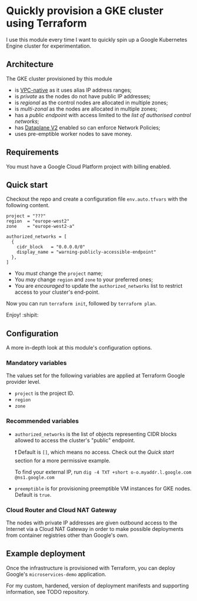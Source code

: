 # Quickly provision a GKE cluster using Terraform

I use this module every time I want to quickly spin up a Google Kubernetes Engine cluster for experimentation.

## Architecture

The GKE cluster provisioned by this module

* is [VPC-native](https://cloud.google.com/kubernetes-engine/docs/concepts/alias-ips) as it uses alias IP address ranges;
* is _private_ as the nodes do not have public IP addresses;
* is _regional_ as the control nodes are allocated in multiple zones;
* is _multi-zonal_ as the nodes are allocated in multiple zones;
* has a _public endpoint_ with access limited to the _list of authorised control networks_;
* has [Dataplane V2](https://cloud.google.com/blog/products/containers-kubernetes/bringing-ebpf-and-cilium-to-google-kubernetes-engine) enabled so can enforce Network Policies;
* uses pre-emptible worker nodes to save money.

## Requirements

You must have a Google Cloud Platform project with billing enabled.

## Quick start

Checkout the repo and create a configuration file `env.auto.tfvars` with the following content.

```hcl
project = "???"
region  = "europe-west2"
zone    = "europe-west2-a"

authorized_networks = [
  {
    cidr_block   = "0.0.0.0/0"
    display_name = "warning-publicly-accessible-endpoint"
  },
]
```

* You _must_ change the `project` name;
* You _may_ change `region` and `zone` to your preferred ones;
* You are _encouraged_ to update the `authorized_networks` list to restrict access to your cluster's end-point.

Now you can run `terraform init`, followed by `terraform plan`.

Enjoy! :shipit:

## Configuration

A more in-depth look at this module's configuration options.

### Mandatory variables

The values set for the following variables are applied at Terraform Google provider level.

* `project` is the project ID.
* `region`
* `zone`

### Recommended variables

* `authorized_networks` is the list of objects representing CIDR blocks allowed to access the cluster's "public" endpoint.
   
   ❗ Default is `[]`, which means no access. Check out the _Quick start_ section for a more permissive example. 

   To find your external IP, run `dig -4 TXT +short o-o.myaddr.l.google.com @ns1.google.com`

* `preemptible` is for provisioning preemptible VM instances for GKE nodes. Default is `true`.

### Cloud Router and Cloud NAT Gateway

The nodes with private IP addresses are given outbound access to the Internet via a Cloud NAT Gateway in order to make possible deployments from container registries other than Google's own.

## Example deployment

Once the infrastructure is provisioned with Terraform, you can deploy Google's `microservices-demo` application.

For my custom, hardened, version of deployment manifests and supporting information, see TODO repository.
